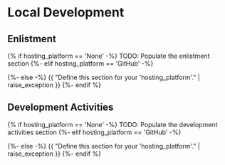 # Local Development

## Enlistment
{% if hosting_platform == 'None' -%}
TODO: Populate the enlistment section
{%- elif hosting_platform == 'GitHub' -%}
<!-- [BEGIN] Populate Enlistment -->
<!-- [END] Populate Enlistment -->
{%- else -%}
{{ "Define this section for your 'hosting_platform'." | raise_exception }}
{%- endif %}

## Development Activities
{% if hosting_platform == 'None' -%}
TODO: Populate the development activities section
{%- elif hosting_platform == 'GitHub' -%}
<!-- [BEGIN] Populate Development Activities -->
<!-- [END] Populate Development Activities -->
{%- else -%}
{{ "Define this section for your 'hosting_platform'." | raise_exception }}
{%- endif %}
